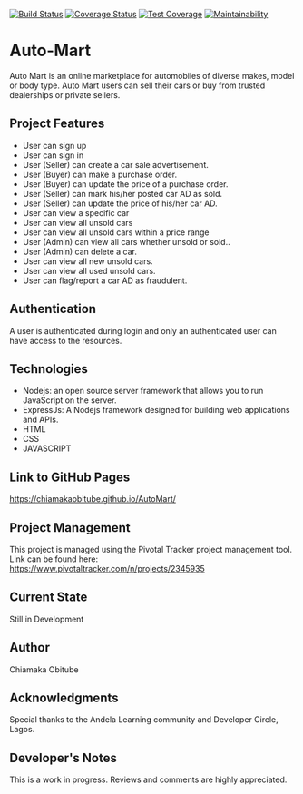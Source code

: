 [![Build Status](https://travis-ci.org/ChiamakaObitube/AutoMart.svg?branch=ch-setup-continuous-integration-166463892)](https://travis-ci.org/ChiamakaObitube/AutoMart)
[![Coverage Status](https://coveralls.io/repos/github/ChiamakaObitube/AutoMart/badge.svg?branch=ft-view-cars-within-price-range-endpoint-db-166735646)](https://coveralls.io/github/ChiamakaObitube/AutoMart?branch=ft-view-cars-within-price-range-endpoint-db-166735646)
[![Test Coverage](https://api.codeclimate.com/v1/badges/696a2cbef47607216159/test_coverage)](https://codeclimate.com/github/ChiamakaObitube/AutoMart/test_coverage)
[![Maintainability](https://api.codeclimate.com/v1/badges/696a2cbef47607216159/maintainability)](https://codeclimate.com/github/ChiamakaObitube/AutoMart/maintainability)

# Auto-Mart
Auto Mart is an online marketplace for automobiles of diverse makes, model or body type. Auto Mart users can sell their cars or buy from trusted dealerships or private sellers.
## Project Features
* User can sign up
* User can sign in
* User (Seller) can create a car sale advertisement.
* User (Buyer) can make a purchase order.
* User (Buyer) can update the price of a purchase order.
* User (Seller) can mark his/her posted car AD as sold.
* User (Seller) can update the price of his/her car AD.
* User can view a specific car
* User can view all unsold cars
* User can view all unsold cars within a price range
* User (Admin) can view all cars whether unsold or sold..
* User (Admin) can delete a car.
* User can view all new unsold cars.
* User can view all used unsold cars.
* User can flag/report a car AD as fraudulent.

## Authentication
A user is authenticated during login and only an authenticated user can have access to the resources.

## Technologies
* Nodejs: an open source server framework that allows you to run JavaScript on the server.
* ExpressJs: A Nodejs framework designed for building web applications and APIs.
* HTML
* CSS
* JAVASCRIPT


## Link to GitHub Pages
https://chiamakaobitube.github.io/AutoMart/

## Project Management
This project is managed using the Pivotal Tracker project management tool.
Link can be found here: https://www.pivotaltracker.com/n/projects/2345935


## Current State
Still in Development

## Author
Chiamaka Obitube

## Acknowledgments
Special thanks to the Andela Learning community and Developer Circle, Lagos.

## Developer's Notes
This is a work in progress. Reviews and comments are highly appreciated.


